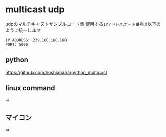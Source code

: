 # multicast udp

udpのマルチキャストサンプルコード集
使用する`IPアドレス`,`ポート番号`は以下のように統一します

```
IP ADDRESS: 239.168.168.168
PORT: 5000
```

## python

https://github.com/hoshianaaa/python_multicast

## linux command

=> 

## マイコン

=> 

